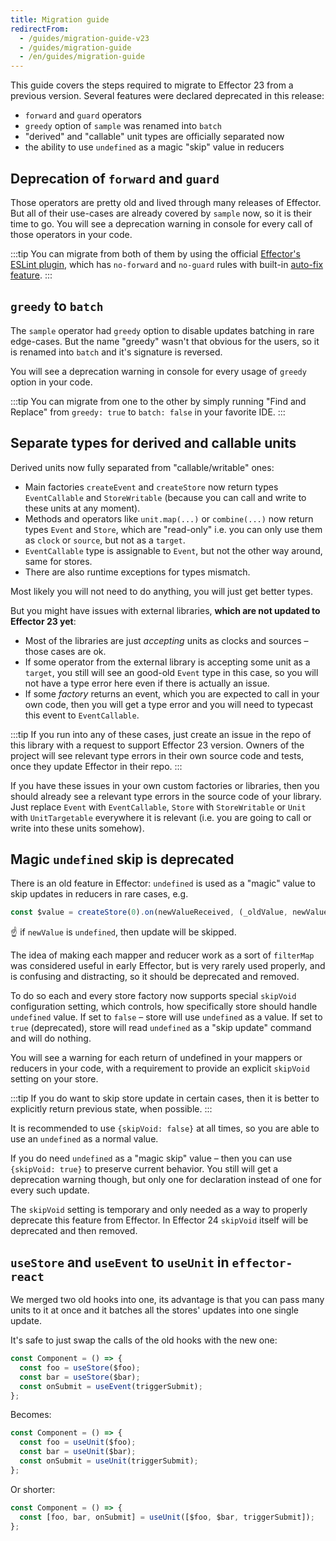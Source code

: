 ```yaml
---
title: Migration guide
redirectFrom:
  - /guides/migration-guide-v23
  - /guides/migration-guide
  - /en/guides/migration-guide
---
```


This guide covers the steps required to migrate to Effector 23 from a previous version.
Several features were declared deprecated in this release:

- `forward` and `guard` operators
- `greedy` option of `sample` was renamed into `batch`
- "derived" and "callable" unit types are officially separated now
- the ability to use `undefined` as a magic "skip" value in reducers

## Deprecation of `forward` and `guard`

Those operators are pretty old and lived through many releases of Effector.
But all of their use-cases are already covered by `sample` now, so it is their time to go. You will see a deprecation warning in console for every call of those operators in your code.

:::tip
You can migrate from both of them by using the official [Effector's ESLint plugin](https://eslint.effector.dev/), which has `no-forward` and `no-guard` rules with built-in [auto-fix feature](https://eslint.org/docs/latest/use/command-line-interface#fix-problems).
:::

## `greedy` to `batch`

The `sample` operator had `greedy` option to disable updates batching in rare edge-cases.
But the name "greedy" wasn't that obvious for the users, so it is renamed into `batch` and it's signature is reversed.

You will see a deprecation warning in console for every usage of `greedy` option in your code.

:::tip
You can migrate from one to the other by simply running "Find and Replace" from `greedy: true` to `batch: false` in your favorite IDE.
:::

## Separate types for derived and callable units

Derived units now fully separated from "callable/writable" ones:

- Main factories `createEvent` and `createStore` now return types `EventCallable` and `StoreWritable` (because you can call and write to these units at any moment).
- Methods and operators like `unit.map(...)` or `combine(...)` now return types `Event` and `Store`, which are "read-only" i.e. you can only use them as `clock` or `source`, but not as a `target`.
- `EventCallable` type is assignable to `Event`, but not the other way around, same for stores.
- There are also runtime exceptions for types mismatch.

Most likely you will not need to do anything, you will just get better types.

But you might have issues with external libraries, **which are not updated to Effector 23 yet**:

- Most of the libraries are just _accepting_ units as clocks and sources – those cases are ok.
- If some operator from the external library is accepting some unit as a `target`, you still will see an good-old `Event` type in this case, so you will not have a type error here even if there is actually an issue.
- If some _factory_ returns an event, which you are expected to call in your own code, then you will get a type error and you will need to typecast this event to `EventCallable`.

:::tip
If you run into any of these cases, just create an issue in the repo of this library with a request to support Effector 23 version.
Owners of the project will see relevant type errors in their own source code and tests, once they update Effector in their repo.
:::

If you have these issues in your own custom factories or libraries, then you should already see a relevant type errors in the source code of your library.
Just replace `Event` with `EventCallable`, `Store` with `StoreWritable` or `Unit` with `UnitTargetable` everywhere it is relevant (i.e. you are going to call or write into these units somehow).

## Magic `undefined` skip is deprecated

There is an old feature in Effector: `undefined` is used as a "magic" value to skip updates in reducers in rare cases, e.g.

```ts
const $value = createStore(0).on(newValueReceived, (_oldValue, newValue) => newValue);
```

☝️ if `newValue` is `undefined`, then update will be skipped.

The idea of making each mapper and reducer work as a sort of `filterMap` was considered useful in early Effector, but is very rarely used properly, and is confusing and distracting, so it should be deprecated and removed.

To do so each and every store factory now supports special `skipVoid` configuration setting, which controls, how specifically store should handle `undefined` value. If set to `false` – store will use `undefined` as a value.
If set to `true` (deprecated), store will read `undefined` as a "skip update" command and will do nothing.

You will see a warning for each return of undefined in your mappers or reducers in your code, with a requirement to provide an explicit `skipVoid` setting on your store.

:::tip
If you do want to skip store update in certain cases, then it is better to explicitly return previous state, when possible.
:::

It is recommended to use `{skipVoid: false}` at all times, so you are able to use an `undefined` as a normal value.

If you do need `undefined` as a "magic skip" value – then you can use `{skipVoid: true}` to preserve current behavior. You still will get a deprecation warning though, but only one for declaration instead of one for every such update.

The `skipVoid` setting is temporary and only needed as a way to properly deprecate this feature from Effector. In Effector 24 `skipVoid` itself will be deprecated and then removed.

## `useStore` and `useEvent` to `useUnit` in `effector-react`

We merged two old hooks into one, its advantage is that you can pass many units to it at once and it batches all the stores' updates into one single update.

It's safe to just swap the calls of the old hooks with the new one:

```ts
const Component = () => {
  const foo = useStore($foo);
  const bar = useStore($bar);
  const onSubmit = useEvent(triggerSubmit);
};
```

Becomes:

```ts
const Component = () => {
  const foo = useUnit($foo);
  const bar = useUnit($bar);
  const onSubmit = useUnit(triggerSubmit);
};
```

Or shorter:

```ts
const Component = () => {
  const [foo, bar, onSubmit] = useUnit([$foo, $bar, triggerSubmit]);
};
```
